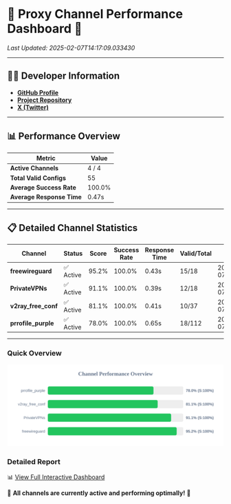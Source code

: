# 🌟 Proxy Channel Performance Dashboard 🌟

_Last Updated: 2025-02-07T14:17:09.033430_

---

## 👩‍💻 Developer Information

- **[GitHub Profile](https://github.com/4n0nymou3)**  
- **[Project Repository](https://github.com/4n0nymou3/multi-proxy-config-fetcher)**  
- **[X (Twitter)](https://x.com/4n0nymou3)**  

---

## 📊 Performance Overview

| Metric                | Value       |
|-----------------------|-------------|
| **Active Channels**   | 4 / 4       |
| **Total Valid Configs** | 55          |
| **Average Success Rate** | 100.0%      |
| **Average Response Time** | 0.47s       |

---

## 📋 Detailed Channel Statistics

| Channel          | Status     | Score  | Success Rate | Response Time | Valid/Total | Last Success               |
|------------------|------------|--------|--------------|---------------|-------------|----------------------------|
| **freewireguard**  | ✅ Active  | 95.2%  | 100.0% | 0.43s         | 15/18       | 2025-02-07T14:17:09.031500 |
| **PrivateVPNs**  | ✅ Active  | 91.1%  | 100.0% | 0.39s         | 12/18       | 2025-02-07T14:17:08.578119 |
| **v2ray_free_conf**  | ✅ Active  | 81.1%  | 100.0% | 0.41s         | 10/37       | 2025-02-07T14:17:08.148780 |
| **prrofile_purple**  | ✅ Active  | 78.0%  | 100.0% | 0.65s         | 18/112       | 2025-02-07T14:17:07.662513 |

---

### Quick Overview
<div align="center">
  <a href="https://raw.githubusercontent.com/nullluser/NullRepo/refs/heads/main/assets/channel_stats_chart.svg">
    <img src="https://raw.githubusercontent.com/nullluser/NullRepo/refs/heads/main/assets/channel_stats_chart.svg" alt="Source Performance Statistics" width="800">
  </a>
</div>

### Detailed Report
📊 [View Full Interactive Dashboard](https://htmlpreview.github.io/?https://github.com/nullluser/NullRepo/blob/main/assets/performance_report.html)

🎉 **All channels are currently active and performing optimally!** 🎉
